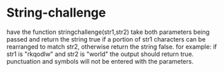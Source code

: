 # String-challenge
have the function stringchallenge(str1,str2) take both parameters being passed and return the string true if a portion of str1 characters can be rearranged to match str2, otherwise return the string false. for example: if str1 is "rkqodlw" and str2 is "world" the output should return true. punctuation and symbols will not be entered with the parameters.
